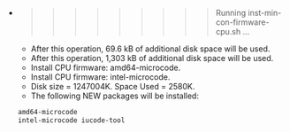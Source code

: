 * >>>>>>>>> Running inst-min-con-firmware-cpu.sh ...
  * After this operation, 69.6 kB of additional disk space will be used.
  * After this operation, 1,303 kB of additional disk space will be used.
  * Install CPU firmware: amd64-microcode.
  * Install CPU firmware: intel-microcode.
  * Disk size = 1247004K. Space Used = 2580K.
  * The following NEW packages will be installed:
  ```bash
  amd64-microcode
  intel-microcode iucode-tool
  ```
